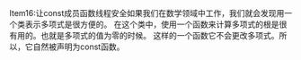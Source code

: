 Item16:让const成员函数线程安全如果我们在数学领域中⼯作，我们就会发现⽤⼀个类表⽰多项式是很⽅便的。
在这个类中，使⽤⼀个函数来计算多项式的根是很有⽤的。也就是多项式的值为零的时候。
这样的⼀个函数它不会更改多项式。所以，它⾃然被声明为const函数。
